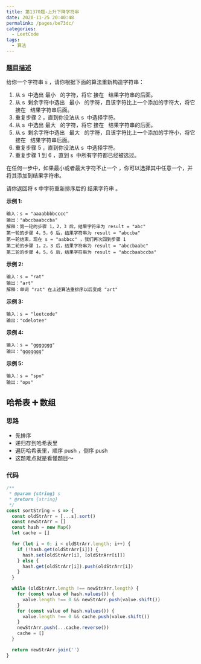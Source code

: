 ```yaml
---
title: 第1370题-上升下降字符串
date: 2020-11-25 20:40:48
permalink: /pages/be73dc/
categories:
  - LeetCode
tags:
  - 算法
---
```


### [题目描述](https://leetcode-cn.com/problems/increasing-decreasing-string/)

给你一个字符串 <font style="background: #eee; color: #666;">s</font> ，请你根据下面的算法重新构造字符串：

1. 从 s  中选出 最小   的字符，将它 接在   结果字符串的后面。
2. 从 s  剩余字符中选出   最小   的字符，且该字符比上一个添加的字符大，将它 接在   结果字符串后面。
3. 重复步骤 2 ，直到你没法从 s  中选择字符。
4. 从 s  中选出 最大   的字符，将它 接在   结果字符串的后面。
5. 从 s  剩余字符中选出   最大   的字符，且该字符比上一个添加的字符小，将它 接在   结果字符串后面。
6. 重复步骤 5 ，直到你没法从 s  中选择字符。
7. 重复步骤 1 到 6 ，直到 s  中所有字符都已经被选过。

在任何一步中，如果最小或者最大字符不止一个 ，你可以选择其中任意一个，并将其添加到结果字符串。

请你返回将 s 中字符重新排序后的 结果字符串 。

<!-- more -->

**示例 1:**

```
输入：s = "aaaabbbbcccc"
输出："abccbaabccba"
解释：第一轮的步骤 1，2，3 后，结果字符串为 result = "abc"
第一轮的步骤 4，5，6 后，结果字符串为 result = "abccba"
第一轮结束，现在 s = "aabbcc" ，我们再次回到步骤 1
第二轮的步骤 1，2，3 后，结果字符串为 result = "abccbaabc"
第二轮的步骤 4，5，6 后，结果字符串为 result = "abccbaabccba"
```

**示例 2:**

```
输入：s = "rat"
输出："art"
解释：单词 "rat" 在上述算法重排序以后变成 "art"
```

**示例 3:**

```
输入：s = "leetcode"
输出："cdelotee"
```

**示例 4:**

```
输入：s = "ggggggg"
输出："ggggggg"
```

**示例 5:**

```
输入：s = "spo"
输出："ops"
```

## 哈希表 ➕ 数组

### 思路

- 先排序
- 递归存到哈希表里
- 遍历哈希表里，顺序 push ，倒序 push
- 这题难点就是看懂题目～

### 代码

```JavaScript
/**
 * @param {string} s
 * @return {string}
 */
const sortString = s => {
  const oldStrArr = [...s].sort()
  const newStrArr = []
  const hash = new Map()
  let cache = []

  for (let i = 0; i < oldStrArr.length; i++) {
    if (!hash.get(oldStrArr[i])) {
      hash.set(oldStrArr[i], [oldStrArr[i]])
    } else {
      hash.get(oldStrArr[i]).push(oldStrArr[i])
    }
  }

  while (oldStrArr.length !== newStrArr.length) {
    for (const value of hash.values()) {
      value.length !== 0 && newStrArr.push(value.shift())
    }
    for (const value of hash.values()) {
      value.length !== 0 && cache.push(value.shift())
    }
    newStrArr.push(...cache.reverse())
    cache = []
  }

  return newStrArr.join('')
}
```

<DynamicImportPhotoSwipe style="width: 445px;"
  :items="[{src: 'https://cdn.jsdelivr.net/gh/xiaojun996/CDN/images/leetcode/increasing-decreasing-string.png',thumbnail: 'https://cdn.jsdelivr.net/gh/xiaojun996/CDN/images/leetcode/increasing-decreasing-string.png',w: 445,h: 154}]"
/>
